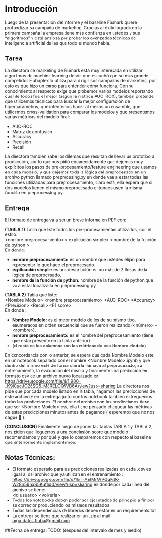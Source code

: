 # Introducción
Luego de la presentación del informe y el baseline Fiumark quiere profundizar su campaña de marketing. Gracias al éxito 
logrado en la primera campaña la empresa tiene más confianza en ustedes y sus “algoritmos” y está ansiosa por probar 
las avanzadas técnicas de inteligencia artificial de las que todo el mundo habla.  


## Tarea
La directora de marketing de Fiumark está muy interesada en utilizar algoritmos de machine learning desde que escuchó 
que su más grande competidor Fiubaplex lo utiliza para dirigir sus campañas de marketing, por esto es que hizo un curso 
para entender cómo funciona. Con su conocimiento al respecto exige que probemos varios modelos reportando cual de todos 
fue el mejor (según la métrica AUC-ROC), también pretende que utilicemos técnicas para buscar la mejor configuración de 
hiperparámetros, que intentemos hacer al menos un ensamble, que utilicemos cross-validation para comparar los modelos y 
que presentemos varias métricas del modelo final:  
- AUC-ROC
- Matriz de confusión
- Accuracy
- Precisión
- Recall

La directora también sabe los dilemas que resultan de llevar un prototipo a producción, por lo que nos pidió 
encarecidamente que dejemos muy explícitos los pasos de pre-procesamiento/feature engineering que usamos en cada 
modelo, y que dejemos toda la lógica del preprocesado en un archivo python llamado preprocesing.py en donde van a 
estar todas las funciones utilizadas para preprocesamiento, claro está, ella espera que si dos modelos tienen el 
mismo preprocesado entonces usen la misma función en preprocessing.py.  

## Entrega
El formato de entrega va a ser un breve informe en PDF con:

**(TABLA 1)** Tabla que liste todos los pre-procesamientos utilizados, con el estilo:  
\<nombre preprocesamiento\> \< explicación simple\> \< nombre de la función de python \>  
En donde:  
- **nombre preprocesamiento:** es un nombre que ustedes elijan para representar lo que hace el preprocesado.
- **explicación simple:** es una descripción en no más de 2 líneas de la lógica de preprocesado.
- **nombre de la función de python:** nombre de la función de python que va a estar localizada en preprocessing.py


**(TABLA 2)** Tabla que liste:  
\<Nombre Modelo\> \<nombre preprocesamiento\>  \<AUC-ROC\> \<Accuracy\> \<Precision\> \<Recall\> \<F1 score\>  
En donde :  
- **Nombre Modelo:** es el mejor modelo de los de su mismo tipo, enumerados en orden secuencial que se fueron realizando (\<número\> - \<nombre\>).
- **nombre preprocesamiento:** es el nombre del preprocesamiento (tiene que estar presente en la tabla anterior)
- (el resto de las columnas son las métricas de ese Nombre Modelo)

En concordancia con lo anterior, se espera que cada Nombre Modelo este en un notebook separado con el nombre
 \<Nombre Modelo\>.ipynb y que dentro del mismo esté de forma clara la llamada al preprocesado, su entrenamiento, 
 la evaluación del mismo y finalmente una predicción en formato csv de un archivo nuevo localizado
  en: https://drive.google.com/file/d/1I980-_K9iOucJO26SG5_M8RELOQ5VB6A/view?usp=sharing La directora nos pide que 
  por cada modelo listado en la tabla, hagamos las predicciones de este archivo y en la entrega junto con los notebook 
  también entreguemos todas las predicciones. El nombre del archivo con las predicciones tiene que 
  ser \<Nombre Modelo\>.csv, ella tiene pensado chequear las métricas de estas predicciones minutos antes de 
  pagarnos ( esperemos que no nos cague  👀 ).

**(CONCLUSIÓN)**
Finalmente luego de poner las tablas TABLA 1 y TABLA 2, nos piden que lleguemos a una conclusión sobre qué modelo 
recomendamos y por qué y que lo comparemos con respecto al baseline que anteriormente implementamos.


## Notas Técnicas:
- El formato esperado para las predicciones realizadas en cada .csv es igual al del archivo que ya utilizan en el 
entrenamiento : https://drive.google.com/file/d/1km-AEIMnWVGqMtK-W28n59hqS5Kufhd0/view?usp=sharing en donde por cada 
línea del archivo se tiene:  
\<id usuario\> \<volvería\>  
- Todos los notebooks deben poder ser ejecutados de principio a fin por su corrector produciendo los mismos resultados
- Todas las dependencias de librerías deben estar en un requirements.txt
- La entrega se tiene que realizar en un .zip al mail orga.datos.fiuba@gmail.com

##Fecha de entrega:
TODO: (despues del intervalo de mes y medio)
